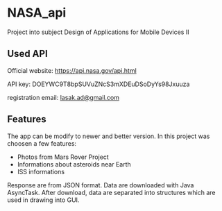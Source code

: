 # NASA_api
Project into subject Design of Applications for Mobile Devices II

## Used API
Official website: https://api.nasa.gov/api.html

API key: DOEYWC9T8bpSUVuZNcS3mXDEuDSoDyYs98Jxuuza

registration email: lasak.ad@gmail.com

## Features
The app can be modify to newer and better version. In this project was choosen a few features:
* Photos from Mars Rover Project
* Informations about asteroids near Earth
* ISS informations

Response are from JSON format. Data are downloaded with Java AsyncTask. After download, data are separated into structures which are used in drawing into GUI. 
